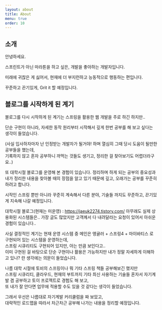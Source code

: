 ```yaml
---
layout: about
title: About
menu: true
order: 10
---
```


## 소개

안녕하세요. 

스프린트가 아닌 마라톤을 하고 싶은, 개발을 좋아하는 개발자입니다.

미래에 귀찮은 게 싫어서, 현재에 더 부지런하고 능동적으로 행동하는 편입니다.

꾸준하고 끈기있게, Grit it 할 예정입니다.



## 블로그를 시작하게 된 계기 

블로그를 다시 시작하게 된 계기는 스프링을 활용한 웹 개발을 주로 하긴 하지만..

단순 구현이 아니라, 자세한 동작 원리부터 시작해서 깊게 한번 공부를 해 보고 싶다는 생각이 들었습니다.

(사실 입사하자마자 난 인정받는 개발자가 될거야! 하며 열심히 그때 당시 도움이 될만한 공부들을 했는데,      
기록하지 않고 혼자 공부하니 까먹는 것들도 생기고, 정리한 걸 찾아보기도 어렵더라구요..)    

또 대학시절 블로그를 운영해 본 경험이 있습니다.
정리하며 하게 되는 공부의 중요성과 내가 정리한 내용을 찾아볼 때의 장점을 알고 있기 때문에 깊고, 오래가는 공부를 꾸준히 하려고 합니다.         

시작인 스프링 뿐만 아니라 꾸준히 계속해서 다른 분야, 기술들 까지도 꾸준하고, 끈기있게 지속해 나갈 예정입니다.       

대학시절 블로그(현재는 미운영) : https://jaeuk2274.tistory.com/
아무래도 실제 상용화된 시스템들은.. 가장 글도 많았지만 고객께서 다 내려달라는 요청이 있어서 아쉬운 경험이 있습니다..   

사실 결정적인 계기는 현재 운영 시스템 중 메인은 앵귤러 + 스프링4 + 마이바티스 로 구현되어 있는 시스템을 운영하는데,     
스프링 시큐리티도 구현되어 있지만, 아는 만큼 보인다고..      
이미 구현된 걸 바탕으로 단순 구현이나 활용은 가능하지만 내가 정말 자세하게 이해하고 있나? 란 생각에는 의문이 들었습니다.       

나름 대학 시절에 토비의 스프링이나 뭐 기타 스프링 책들 공부해보긴 했지만    
스프링 시큐리티, 클라우드, 현재의 부트까지 기타 최신 사용하는 기술들 혼자서 자기계발 겸 공부하고 토이 프로젝트로 경험도 해 보고,    
또 내가 잘 안다면 업무에 적용할 수도 있을 것 같다는 생각이 들었습니다.

그래서 우선은 나름대로 자기계발 커리큘럼을 짜 보았고,       
대략적인 로드맵을 따라서 차근차근 공부해 나가는 내용을 정리할 예정입니다.


